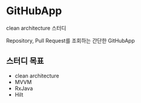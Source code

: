 # GitHubApp

clean architecture 스터디

Repository, Pull Request를 조회하는 간단한 GitHubApp

## 스터디 목표

- clean architecture
- MVVM
- RxJava
- Hilt
